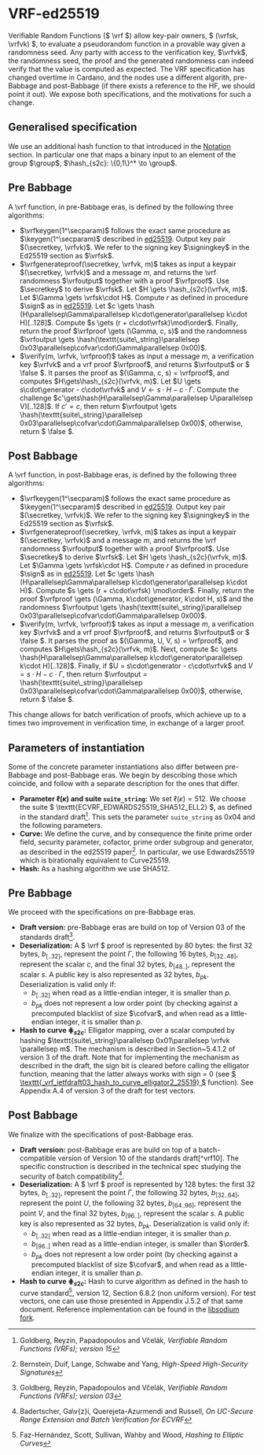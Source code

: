 # VRF-ed25519

Verifiable Random Functions ($ \vrf $) allow key-pair owners, $ (\vrfsk, \vrfvk) $,
to evaluate a pseudorandom function in a provable way given a randomness seed.
Any party with access to the verification key, $\vrfvk$, the
randomness seed, the proof and the generated randomness can indeed verify
that the value is computed as expected. The VRF specification has changed
overtime in Cardano, and the nodes use a different algorith, pre-Babbage and
post-Babbage (if there exists a reference to the HF, we should point it out).
We expose both specifications, and the motivations for such a change.

## Generalised specification
We use an additional hash function to that introduced in the [Notation](specs/notation.md#notation) section. In particular
one that maps a binary input to an element of the group $\group$, $\hash_{s2c}: \{0,1\}^* \to \group$.

## Pre Babbage
A \vrf function, in pre-Babbage eras, is defined by the following three algorithms:

* $\vrfkeygen(1^\secparam)$ follows the exact same procedure as $\keygen(1^\secparam)$ described in [ed25519](./ed25519.md#generalised-specification). Output key pair $(\secretkey, \vrfvk)$. We refer to the signing key
$\signingkey$ in the Ed25519 section as $\vrfsk$.
* $\vrfgenerateproof(\secretkey, \vrfvk, m)$ takes as input a keypair $(\secretkey, \vrfvk)$ and a message
$m$, and returns the \vrf randomness $\vrfoutput$ together with a proof $\vrfproof$. Use $\secretkey$ to
derive $\vrfsk$. Let $H \gets \hash_{s2c}(\vrfvk, m)$. Let $\Gamma \gets \vrfsk\cdot H$. Compute $r$ as
defined in procedure $\sign$ as in [ed25519](./ed25519.md#generalised-specification). Let $c \gets \hash
(H\parallelsep\Gamma\parallelsep k\cdot\generator\parallelsep k\cdot H)[..128]$. Compute $s \gets (r +
c\cdot\vrfsk)\mod\order$. Finally, return the proof $\vrfproof \gets (\Gamma, c, s)$ and the randomness
$\vrfoutput \gets \hash(\texttt{suite\_string}\parallelsep 0x03\parallelsep\cofvar\cdot\Gamma\parallelsep
0x00)$.
* $\verify(m, \vrfvk, \vrfproof)$ takes as input a message $m$, a verification key $\vrfvk$ and a vrf proof
$\vrfproof$, and returns $\vrfoutput$ or $ \false $. It parses the proof as $(\Gamma, c, s) = \vrfproof$, and
computes $H\gets\hash_{s2c}(\vrfvk, m)$. Let $U \gets s\cdot\generator - c\cdot\vrfvk$ and $V \gets s\cdot
H - c\cdot\Gamma$. Compute the challenge $c'\gets\hash(H\parallelsep\Gamma\parallelsep U\parallelsep V)[..128]$.
If $c'=c$, then return $\vrfoutput \gets  \hash(\texttt{suite\_string}\parallelsep
0x03\parallelsep\cofvar\cdot\Gamma\parallelsep 0x00)$, otherwise, return $ \false $.

## Post Babbage
A \vrf function, in post-Babbage eras, is defined by the following three algorithms:
* $\vrfkeygen(1^\secparam)$ follows the exact same procedure as $\keygen(1^\secparam)$ described in 
  [ed25519](./ed25519.md#generalised-specification). Output key pair $(\secretkey, \vrfvk)$. We refer to the signing key
$\signingkey$ in the Ed25519 section as $\vrfsk$.
* $\vrfgenerateproof(\secretkey, \vrfvk, m)$ takes as input a keypair $(\secretkey, \vrfvk)$ and a message
$m$, and returns the \vrf randomness $\vrfoutput$ together with a proof $\vrfproof$. Use $\secretkey$ to
derive $\vrfsk$. Let $H \gets \hash_{s2c}(\vrfvk, m)$. Let $\Gamma \gets \vrfsk\cdot H$. Compute $r$ as
defined in procedure $\sign$ as in [ed25519](./ed25519.md#generalised-specification). Let $c \gets \hash
(H\parallelsep\Gamma\parallelsep k\cdot\generator\parallelsep k\cdot H)$. Compute $s \gets (r + c\cdot\vrfsk)
\mod\order$. Finally, return the proof $\vrfproof \gets (\Gamma, k\cdot\generator, k\cdot H, s)$ and the
randomness $\vrfoutput \gets  \hash(\texttt{suite\_string}\parallelsep
0x03\parallelsep\cofvar\cdot\Gamma\parallelsep 0x00)$.
* $\verify(m, \vrfvk, \vrfproof)$ takes as input a message $m$, a verification key $\vrfvk$ and a vrf proof
$\vrfproof$, and returns $\vrfoutput$ or $ \false $. It parses the proof as $(\Gamma, U, V, s) = \vrfproof$,
and computes $H\gets\hash_{s2c}(\vrfvk, m)$. Next, compute $c \gets \hash(H\parallelsep\Gamma\parallelsep
k\cdot\generator\parallelsep k\cdot H)[..128]$. Finally, if $U = s\cdot\generator - c\cdot\vrfvk$ and $V = s\cdot
H - c\cdot\Gamma$, then return $\vrfoutput =  \hash(\texttt{suite\_string}\parallelsep
0x03\parallelsep\cofvar\cdot\Gamma\parallelsep 0x00)$, otherwise, return $ \false $.

This change allows for batch verification of proofs, which achieve up to a times two improvement in verification
time, in exchange of a larger proof.

## Parameters of instantiation
Some of the concrete parameter instantiations also differ between pre-Babbage and post-Babbage eras. We begin by
describing those which coincide, and follow with a separate description for the ones that differ.
* **Parameter $\ell(\kappa)$ and suite $\texttt{suite\_string}$:** We set $\ell(\kappa)=512$. We choose the
suite $ \texttt{ECVRF\_EDWARDS25519\_SHA512\_ELL2} $, as defined in the standard draft[^vrf15]. This
sets the parameter $\texttt{suite\_string}$ as $0x04$ and the following parameters.
* **Curve:** We define the curve, and by consequence the finite prime order field, security parameter, cofactor,
prime order subgroup and generator, as described in the ed25519 paper[^ed25519]. In particular, we use Edwards25519
which is birationally equivalent to Curve25519.
* **Hash:** As a hashing algorithm we use SHA512.

## Pre Babbage
We proceed with the specifications on pre-Babbage eras.
* **Draft version:** pre-Babbage eras are build on top of Version 03 of the standards draft[^vrf03].
* **Deserialization:** A $ \vrf $ proof is represented by 80 bytes: the first 32 bytes, $b_{[..32]}$, represent the
point $\Gamma$, the following 16 bytes, $b_{[32..48]}$, represent the scalar $c$, and the final 32 bytes,
$b_{[48..]}$, represent the scalar $s$. A public key is also represented as 32 bytes, $b_{pk}$.
Deserialization is valid only if:
    * $b_{[..32]}$ when read as a little-endian integer, it is smaller than $p$.
    * $b_{pk}$ does not represent a low order point (by checking against a precomputed blacklist of size
$\cofvar$, and when read as a little-endian integer, it is smaller than $p$.
* **Hash to curve $\hash_{s2c}$:** Elligator mapping, over a scalar computed by
hashing $\texttt{suite\_string}\parallelsep 0x01\parallelsep \vrfvk \parallelsep m$. The
mechanism is described in
Section~5.4.1.2 of version 3 of the draft. Note that for
implementing the mechanism as described in the draft, the sign bit is cleared before calling
the elligator function, meaning that the latter always works with sign = 0 (see [$ \texttt{\_vrf\_ietfdraft03\_hash\_to\_curve\_elligator2\_25519} $](https://github.com/input-output-hk/libsodium/blob/tdammers/rebased-vrf/src/libsodium/crypto_vrf/ietfdraft03/convert.c#L84)
function). See Appendix A.4 of
version 3 of the draft for test vectors.

## Post Babbage
We finalize with the specifications of post-Babbage eras.
* **Draft version:** post-Babbage eras are build on top of a batch-compatible version of Version 10 of the
standards draft[^vrf10]. The specific construction is described in
the technical spec studying the security of batch compatibility[^vrf-bc].
* **Deserialization:** A $ \vrf $ proof is represented by 128 bytes: the first 32 bytes, $b_{[..32]}$, represent the
point $\Gamma$, the following 32 bytes, $b_{[32..64]}$, represent the point $U$, the following 32 bytes,
$b_{[64..96]}$, represent the point $V$, and the final 32 bytes, $b_{[96..]}$, represent the scalar $s$. A
public key is also represented as 32 bytes, $b_{pk}$. Deserialization is valid only if:
    * $b_{[..32]}$ when read as a little-endian integer, it is smaller than $p$.
    * $b_{[96..]}$ when read as a little-endian integer, is smaller than $\order$.
    * $b_{pk}$ does not represent a low order point (by checking against a precomputed blacklist of size
$\cofvar$, and when read as a little-endian integer, it is smaller than $p$.
* **Hash to curve $\hash_{s2c}$:** Hash to curve algorithm
as defined in the hash to curve standard[^h2c], version 12, Section 6.8.2 (non uniform version). For test
vectors, one can use those presented in Appendix J.5.2 of that same document. Reference
implementation can be found in the [libsodium fork](https://github.com/input-output-hk/libsodium/blob/iquerejeta/ECVRF-EDWARDS25519-SHA512-TAI/src/libsodium/crypto_vrf/ietfdraft10/convert.c#L88).

[^ed25519]: Bernstein, Duif, Lange, Schwabe and Yang, _High-Speed High-Security Signatures_
[^vrf15]: Goldberg, Reyzin, Papadopoulos and Včelák, _Verifiable Random Functions (VRFs); version 15_
[^vrf03]: Goldberg, Reyzin, Papadopoulos and Včelák, _Verifiable Random Functions (VRFs); version 03_
[^vrf-bc]: Badertscher, Ga\v{z}i, Querejeta-Azurmendi and Russell, _On UC-Secure Range Extension and Batch Verification for ECVRF_
[^h2c]: Faz-Hernández, Scott, Sullivan, Wahby and Wood, _Hashing to Elliptic Curves_